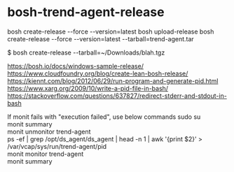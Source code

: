 # bosh-trend-agent-release

bosh create-release --force --version=latest
bosh upload-release
bosh create-release --force --version=latest --tarball=trend-agent.tar

$ bosh create-release --tarball=~/Downloads/blah.tgz

https://bosh.io/docs/windows-sample-release/
https://www.cloudfoundry.org/blog/create-lean-bosh-release/
https://kiennt.com/blog/2012/06/29/run-program-and-generate-pid.html
https://www.xarg.org/2009/10/write-a-pid-file-in-bash/
https://stackoverflow.com/questions/637827/redirect-stderr-and-stdout-in-bash


If monit fails with "execution failed", use below commands
sudo su  \
monit summary \
monit unmonitor trend-agent \
ps -ef | grep /opt/ds_agent/ds_agent | head -n 1 | awk '{print $2}' > /var/vcap/sys/run/trend-agent/pid \
monit monitor trend-agent \
monit summary
